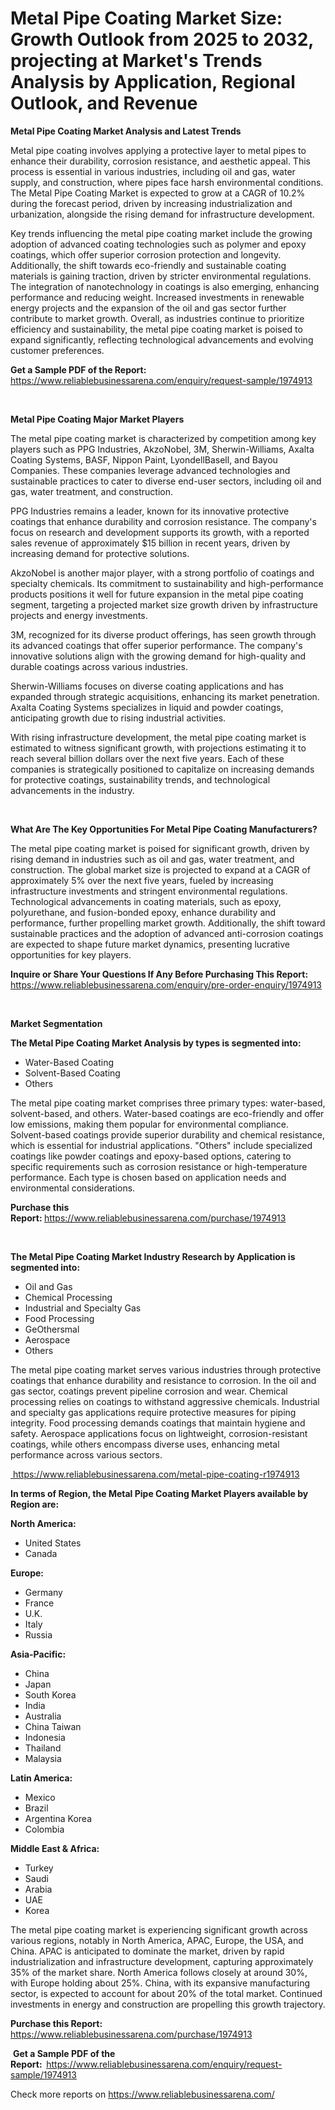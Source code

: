 <p><h1>Metal Pipe Coating Market Size: Growth Outlook from 2025 to 2032, projecting at Market's Trends Analysis by Application, Regional Outlook, and Revenue</h1></p><p><strong>Metal Pipe Coating Market Analysis and Latest Trends</strong></p>
<p><p>Metal pipe coating involves applying a protective layer to metal pipes to enhance their durability, corrosion resistance, and aesthetic appeal. This process is essential in various industries, including oil and gas, water supply, and construction, where pipes face harsh environmental conditions. The Metal Pipe Coating Market is expected to grow at a CAGR of 10.2% during the forecast period, driven by increasing industrialization and urbanization, alongside the rising demand for infrastructure development.</p><p>Key trends influencing the metal pipe coating market include the growing adoption of advanced coating technologies such as polymer and epoxy coatings, which offer superior corrosion protection and longevity. Additionally, the shift towards eco-friendly and sustainable coating materials is gaining traction, driven by stricter environmental regulations. The integration of nanotechnology in coatings is also emerging, enhancing performance and reducing weight. Increased investments in renewable energy projects and the expansion of the oil and gas sector further contribute to market growth. Overall, as industries continue to prioritize efficiency and sustainability, the metal pipe coating market is poised to expand significantly, reflecting technological advancements and evolving customer preferences.</p></p>
<p><strong>Get a Sample PDF of the Report:&nbsp;</strong> <a href="https://www.reliablebusinessarena.com/enquiry/request-sample/1974913?utm_campaign=2202&utm_medium=2&utm_source=Github&utm_content=ia&utm_term=04022025&utm_id=metal-pipe-coating">https://www.reliablebusinessarena.com/enquiry/request-sample/1974913</a></p>
<p>&nbsp;</p>
<p><strong>Metal Pipe Coating Major Market Players</strong></p>
<p><p>The metal pipe coating market is characterized by competition among key players such as PPG Industries, AkzoNobel, 3M, Sherwin-Williams, Axalta Coating Systems, BASF, Nippon Paint, LyondellBasell, and Bayou Companies. These companies leverage advanced technologies and sustainable practices to cater to diverse end-user sectors, including oil and gas, water treatment, and construction.</p><p>PPG Industries remains a leader, known for its innovative protective coatings that enhance durability and corrosion resistance. The company's focus on research and development supports its growth, with a reported sales revenue of approximately $15 billion in recent years, driven by increasing demand for protective solutions.</p><p>AkzoNobel is another major player, with a strong portfolio of coatings and specialty chemicals. Its commitment to sustainability and high-performance products positions it well for future expansion in the metal pipe coating segment, targeting a projected market size growth driven by infrastructure projects and energy investments.</p><p>3M, recognized for its diverse product offerings, has seen growth through its advanced coatings that offer superior performance. The company's innovative solutions align with the growing demand for high-quality and durable coatings across various industries.</p><p>Sherwin-Williams focuses on diverse coating applications and has expanded through strategic acquisitions, enhancing its market penetration. Axalta Coating Systems specializes in liquid and powder coatings, anticipating growth due to rising industrial activities.</p><p>With rising infrastructure development, the metal pipe coating market is estimated to witness significant growth, with projections estimating it to reach several billion dollars over the next five years. Each of these companies is strategically positioned to capitalize on increasing demands for protective coatings, sustainability trends, and technological advancements in the industry.</p></p>
<p>&nbsp;</p>
<p><strong>What Are The Key Opportunities For Metal Pipe Coating Manufacturers?</strong></p>
<p><p>The metal pipe coating market is poised for significant growth, driven by rising demand in industries such as oil and gas, water treatment, and construction. The global market size is projected to expand at a CAGR of approximately 5% over the next five years, fueled by increasing infrastructure investments and stringent environmental regulations. Technological advancements in coating materials, such as epoxy, polyurethane, and fusion-bonded epoxy, enhance durability and performance, further propelling market growth. Additionally, the shift toward sustainable practices and the adoption of advanced anti-corrosion coatings are expected to shape future market dynamics, presenting lucrative opportunities for key players.</p></p>
<p><strong>Inquire or Share Your Questions If Any Before Purchasing This Report:</strong> <a href="https://www.reliablebusinessarena.com/enquiry/pre-order-enquiry/1974913?utm_campaign=2202&utm_medium=2&utm_source=Github&utm_content=ia&utm_term=04022025&utm_id=metal-pipe-coating">https://www.reliablebusinessarena.com/enquiry/pre-order-enquiry/1974913</a></p>
<p>&nbsp;</p>
<p><strong>Market Segmentation</strong></p>
<p><strong>The Metal Pipe Coating Market Analysis by types is segmented into:</strong></p>
<p><ul><li>Water-Based Coating</li><li>Solvent-Based Coating</li><li>Others</li></ul></p>
<p><p>The metal pipe coating market comprises three primary types: water-based, solvent-based, and others. Water-based coatings are eco-friendly and offer low emissions, making them popular for environmental compliance. Solvent-based coatings provide superior durability and chemical resistance, which is essential for industrial applications. "Others" include specialized coatings like powder coatings and epoxy-based options, catering to specific requirements such as corrosion resistance or high-temperature performance. Each type is chosen based on application needs and environmental considerations.</p></p>
<p><strong>Purchase this Report:&nbsp;</strong><a href="https://www.reliablebusinessarena.com/purchase/1974913?utm_campaign=2202&utm_medium=2&utm_source=Github&utm_content=ia&utm_term=04022025&utm_id=metal-pipe-coating">https://www.reliablebusinessarena.com/purchase/1974913</a></p>
<p>&nbsp;</p>
<p><strong>The Metal Pipe Coating Market Industry Research by Application is segmented into:</strong></p>
<p><ul><li>Oil and Gas</li><li>Chemical Processing</li><li>Industrial and Specialty Gas</li><li>Food Processing</li><li>GeOthersmal</li><li>Aerospace</li><li>Others</li></ul></p>
<p><p>The metal pipe coating market serves various industries through protective coatings that enhance durability and resistance to corrosion. In the oil and gas sector, coatings prevent pipeline corrosion and wear. Chemical processing relies on coatings to withstand aggressive chemicals. Industrial and specialty gas applications require protective measures for piping integrity. Food processing demands coatings that maintain hygiene and safety. Aerospace applications focus on lightweight, corrosion-resistant coatings, while others encompass diverse uses, enhancing metal performance across various sectors.</p></p>
<p><a href="https://www.reliablebusinessarena.com/metal-pipe-coating-r1974913?utm_campaign=2202&utm_medium=2&utm_source=Github&utm_content=ia&utm_term=04022025&utm_id=metal-pipe-coating">&nbsp;https://www.reliablebusinessarena.com/metal-pipe-coating-r1974913</a></p>
<p><strong>In terms of Region, the Metal Pipe Coating Market Players available by Region are:</strong></p>
<p>
    <p> <strong> North America: </strong>
        <ul>
            <li>United States</li>
            <li>Canada</li>
        </ul>
        </p> 
    <p> <strong> Europe: </strong>
        <ul>
            <li>Germany</li>
            <li>France</li>
            <li>U.K.</li>
            <li>Italy</li>
            <li>Russia</li>
        </ul>
        </p> 
    <p> <strong> Asia-Pacific: </strong>
        <ul>
            <li>China</li>
            <li>Japan</li>
            <li>South Korea</li>
            <li>India</li>
            <li>Australia</li>
            <li>China Taiwan</li>
            <li>Indonesia</li>
            <li>Thailand</li>
            <li>Malaysia</li>
        </ul>
        </p> 
    <p> <strong> Latin America: </strong>
        <ul>
            <li>Mexico</li>
            <li>Brazil</li>
            <li>Argentina Korea</li>
            <li>Colombia</li>
        </ul>
        </p> 
    <p> <strong> Middle East & Africa: </strong>
        <ul>
            <li>Turkey</li>
            <li>Saudi</li>
            <li>Arabia</li>
            <li>UAE</li>
            <li>Korea</li>
        </ul>
    </p>
    </p>
<p><p>The metal pipe coating market is experiencing significant growth across various regions, notably in North America, APAC, Europe, the USA, and China. APAC is anticipated to dominate the market, driven by rapid industrialization and infrastructure development, capturing approximately 35% of the market share. North America follows closely at around 30%, with Europe holding about 25%. China, with its expansive manufacturing sector, is expected to account for about 20% of the total market. Continued investments in energy and construction are propelling this growth trajectory.</p></p>
<p><strong>Purchase this Report: </strong><a href="https://www.reliablebusinessarena.com/purchase/1974913?utm_campaign=2202&utm_medium=2&utm_source=Github&utm_content=ia&utm_term=04022025&utm_id=metal-pipe-coating">https://www.reliablebusinessarena.com/purchase/1974913</a></p>
<p>&nbsp;<strong>Get a Sample PDF of the Report:&nbsp;&nbsp;</strong><a href="https://www.reliablebusinessarena.com/enquiry/request-sample/1974913?utm_campaign=2202&utm_medium=2&utm_source=Github&utm_content=ia&utm_term=04022025&utm_id=metal-pipe-coating">https://www.reliablebusinessarena.com/enquiry/request-sample/1974913</a></p>
<p><strong></strong></p>
<p>Check more reports on <a href="https://www.reliablebusinessarena.com/?utm_campaign=2202&utm_medium=2&utm_source=Github&utm_content=ia&utm_term=04022025&utm_id=metal-pipe-coating">https://www.reliablebusinessarena.com/</a></p>